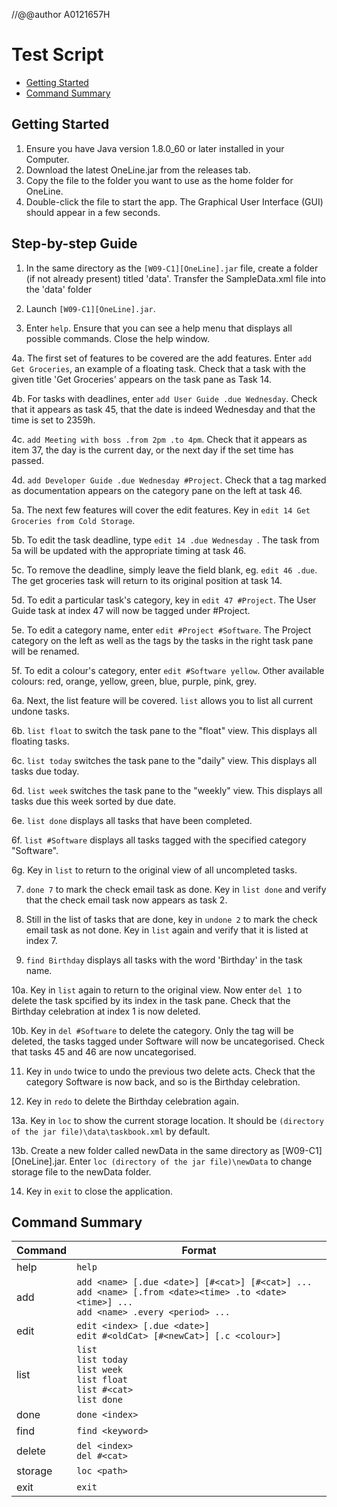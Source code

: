 //@@author A0121657H

# Test Script
* [Getting Started](#getting-started)
* [Command Summary](#command-summary)

## Getting Started
1. Ensure you have Java version 1.8.0_60 or later installed in your Computer.
2. Download the latest OneLine.jar from the releases tab.
3. Copy the file to the folder you want to use as the home folder for OneLine.
4. Double-click the file to start the app. The Graphical User Interface (GUI) should appear in a few seconds.


## Step-by-step Guide
1. In the same directory as the `[W09-C1][OneLine].jar` file, create a folder (if not already present) titled 'data'. Transfer the SampleData.xml file into the 'data' folder

2. Launch `[W09-C1][OneLine].jar`.

3. Enter `help`. Ensure that you can see a help menu that displays all possible commands. Close the help window.

4a. The first set of features to be covered are the add features. Enter `add Get Groceries`, an example of a floating task. Check that a task with the given title 'Get Groceries' appears on the task pane as Task 14.

4b. For tasks with deadlines, enter `add User Guide .due Wednesday`. Check that it appears as task 45, that the date is indeed Wednesday and that the time is set to 2359h.

4c. `add Meeting with boss .from 2pm .to 4pm`. Check that it appears as item 37, the day is the current day, or the next day if the set time has passed.

4d. `add Developer Guide .due Wednesday #Project`. Check that a tag marked as documentation appears on the category pane on the left at task 46.

5a. The next few features will cover the edit features. Key in `edit 14 Get Groceries from Cold Storage`.

5b. To edit the task deadline, type `edit 14 .due Wednesday `. The task from 5a will be updated with the appropriate timing at task 46.

5c. To remove the deadline, simply leave the field blank, eg. `edit 46 .due`. The get groceries task will return to its original position at task 14.

5d. To edit a particular task's category, key in `edit 47 #Project`. The User Guide task at index 47 will now be tagged under #Project.

5e. To edit a category name, enter `edit #Project #Software`. The Project category on the left as well as the tags by the tasks in the right task pane will be renamed.

5f. To edit a colour's category, enter `edit #Software yellow`. Other available colours: red, orange, yellow, green, blue, purple, pink, grey.  

6a. Next, the list feature will be covered. `list` allows you to list all current undone tasks. 

6b. `list float` to switch the task pane to the "float" view. This displays all floating tasks.
    
6c. `list today` switches the task pane to the "daily" view. This displays all tasks due today.

6d. `list week` switches the task pane to the "weekly" view. This displays all tasks due this week sorted by due date.

6e. `list done` displays all tasks that have been completed.

6f. `list #Software` displays all tasks tagged with the specified category "Software".

6g. Key in `list` to return to the original view of all uncompleted tasks.
    
7. `done 7` to mark the check email task as done. Key in `list done` and verify that the check email task now appears as task 2.

8. Still in the list of tasks that are done, key in `undone 2` to mark the check email task as not done. Key in `list` again and verify that it is listed at index 7.
    
9. `find Birthday` displays all tasks with the word 'Birthday' in the task name.  
    
10a. Key in `list` again to return to the original view. Now enter `del 1` to delete the task spcified by its index in the task pane. Check that the Birthday celebration at index 1 is now deleted.
    
10b. Key in `del #Software` to delete the category. Only the tag will be deleted, the tasks tagged under Software will now be uncategorised. Check that tasks 45 and 46 are now uncategorised.

11. Key in `undo` twice to undo the previous two delete acts. Check that the category Software is now back, and so is the Birthday celebration.

12. Key in `redo` to delete the Birthday celebration again.

13a. Key in `loc` to show the current storage location. It should be `(directory of the jar file)\data\taskbook.xml` by default.

13b. Create a new folder called newData in the same directory as [W09-C1][OneLine].jar. Enter `loc (directory of the jar file)\newData` to change storage file to the newData folder.

14. Key in `exit` to close the application.

## Command Summary
| Command | Format |
| ------- | ------ |
| help | `help` |
| add | `add <name> [.due <date>] [#<cat>] [#<cat>] ...` <br /> `add <name> [.from <date><time> .to <date><time>] ...` <br /> `add <name> .every <period> ...` |
| edit | `edit <index> [.due <date>]`<br />`edit #<oldCat> [#<newCat>] [.c <colour>]` |
| list | `list` <br /> `list today` <br /> `list week` <br /> `list float`<br />`list #<cat>`<br />`list done` |
| done | `done <index>` |
| find | `find <keyword>` |
| delete | `del <index>` <br /> `del #<cat>`|
| storage | `loc <path>` |
| exit | `exit` |
